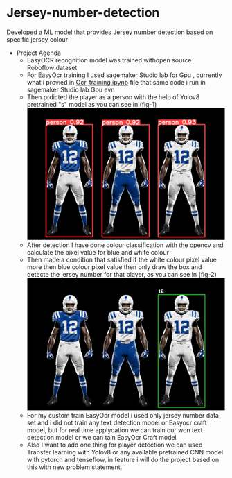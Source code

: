 # Jersey-number-detection
Developed a ML model that provides Jersey number detection based on specific jersey colour
- Project Agenda
  - EasyOCR recognition model was trained withopen source Roboflow dataset
  - For EasyOcr training I used sagemaker Studio lab for Gpu , currently what i provied in [Ocr_training.ipynb](./main/Ocr_training.ipynb) file that same code i run in sagemaker Studio lab Gpu evn
  - Then prdicted the player as a person with the help of Yolov8 pretrained "s" model as you can see in (fig-1) !["Output Image"](./runs/detect/predict/image0.jpg)
  - After detection I have done colour classification with the opencv and calculate the pixel value for blue and white colour
  - Then made a condition that satisfied if the white colour pixel value more then blue colour pixel value then only draw the box and detecte the jersey number for that player, as you can see in (fig-2) !["Output Image"](./output_image.jpg?raw=true)
  - For my custom train EasyOcr model i used only jersey number data set and i did not train any text detection model or Easyocr craft model, but for real time applycation we can train our won text detection model or we can      tain EasyOcr Craft model
  - Also I want to add one thing for player detection we can used Transfer learning with Yolov8 or any available pretrained CNN model with pytorch and tenseflow, in feature i will do the project based on this with new            problem statement. 
